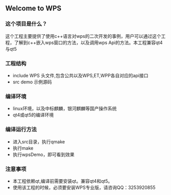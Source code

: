 ## Welcome to WPS

### 这个项目是什么？

这个工程主要提供了使用c++语言对wps的二次开发的事例，用户可以通过这个工程，了解到c++嵌入wps窗口的方法，以及调用wps Api的方法。本工程兼容qt4与qt5

### 工程结构

* include       WPS 头文件,包含公共以及WPS,ET,WPP各自对应的api接口
* src           demo 示例源码

### 编译环境

* linux环境，以及中标麒麟，银河麒麟等国产操作系统
* qt4或qt5的编译环境

### 编译运行方法

* 进入src目录，执行qmake
* 执行make
* 执行wpsDemo，即可看到效果

### 注意事项

* 本工程依赖qt,编译前需要安装qt。兼容qt4和qt5。
* 使用该工程的时候，必须要安装WPS专业版，请咨询QQ：3253920855

